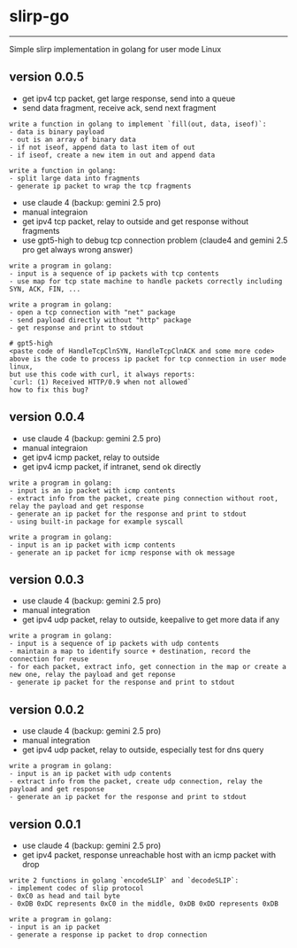 # slirp-go
----------

Simple slirp implementation in golang for user mode Linux

## version 0.0.5

- get ipv4 tcp packet, get large response, send into a queue
- send data fragment, receive ack, send next fragment

```
write a function in golang to implement `fill(out, data, iseof)`:
- data is binary payload
- out is an array of binary data
- if not iseof, append data to last item of out
- if iseof, create a new item in out and append data
```

```
write a function in golang:
- split large data into fragments
- generate ip packet to wrap the tcp fragments
```

- use claude 4 (backup: gemini 2.5 pro)
- manual integraion
- get ipv4 tcp packet, relay to outside and get response without fragments
- use gpt5-high to debug tcp connection problem (claude4 and gemini 2.5 pro get always wrong answer)

```
write a program in golang:
- input is a sequence of ip packets with tcp contents
- use map for tcp state machine to handle packets correctly including SYN, ACK, FIN, ...
```

```
write a program in golang:
- open a tcp connection with "net" package
- send payload directly without "http" package
- get response and print to stdout
```

```
# gpt5-high
<paste code of HandleTcpClnSYN, HandleTcpClnACK and some more code>
above is the code to process ip packet for tcp connection in user mode linux,
but use this code with curl, it always reports:
`curl: (1) Received HTTP/0.9 when not allowed`
how to fix this bug?
```

## version 0.0.4

- use claude 4 (backup: gemini 2.5 pro)
- manual integraion
- get ipv4 icmp packet, relay to outside
- get ipv4 icmp packet, if intranet, send ok directly

```
write a program in golang:
- input is an ip packet with icmp contents
- extract info from the packet, create ping connection without root, relay the payload and get response
- generate an ip packet for the response and print to stdout
- using built-in package for example syscall
```

```
write a program in golang:
- input is an ip packet with icmp contents
- generate an ip packet for icmp response with ok message
```

## version 0.0.3

- use claude 4 (backup: gemini 2.5 pro)
- manual integration
- get ipv4 udp packet, relay to outside, keepalive to get more data if any

```
write a program in golang:
- input is a sequence of ip packets with udp contents
- maintain a map to identify source + destination, record the connection for reuse
- for each packet, extract info, get connection in the map or create a new one, relay the payload and get reponse
- generate ip packet for the response and print to stdout
```

## version 0.0.2

- use claude 4 (backup: gemini 2.5 pro)
- manual integration
- get ipv4 udp packet, relay to outside, especially test for dns query

```
write a program in golang:
- input is an ip packet with udp contents
- extract info from the packet, create udp connection, relay the payload and get response
- generate an ip packet for the response and print to stdout
```

## version 0.0.1

- use claude 4 (backup: gemini 2.5 pro)
- get ipv4 packet, response unreachable host with an icmp packet with drop

```
write 2 functions in golang `encodeSLIP` and `decodeSLIP`:
- implement codec of slip protocol
- 0xC0 as head and tail byte
- 0xDB 0xDC represents 0xC0 in the middle, 0xDB 0xDD represents 0xDB
```

```
write a program in golang:
- input is an ip packet
- generate a response ip packet to drop connection
```


